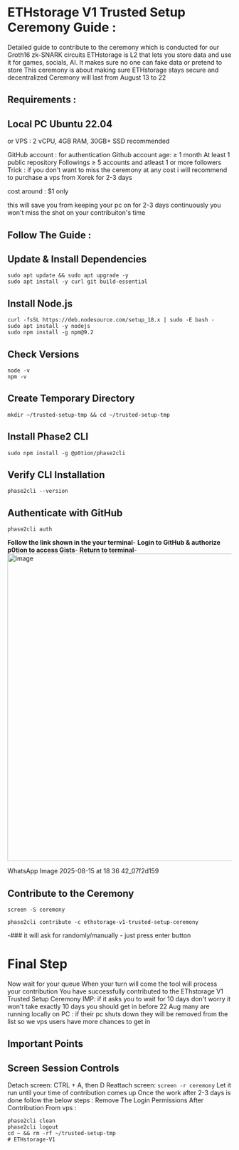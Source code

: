 # ETHstorage V1 Trusted Setup Ceremony Guide :
Detailed guide to contribute to the ceremony which is conducted for our Groth16 zk-SNARK circuits
ETHstorage is L2 that lets you store data and use it for games, socials, AI. It makes sure no one can fake data or pretend to store
This ceremony is about making sure ETHstorage stays secure and decentralized
Ceremony will last from August 13 to 22
## Requirements :
## **Local PC Ubuntu 22.04**

or VPS : 2 vCPU, 4GB RAM, 30GB+ SSD recommended

GitHub account : for authentication
Github account age: ≥ 1 month
At least 1 public repository
Followings ≥ 5 accounts and atleast 1 or more followers
Trick : if you don't want to miss the ceremony at any cost i will recommend to purchase a vps from Xorek for 2-3 days

cost around : $1 only

this will save you from keeping your pc on for 2-3 days continuously
you won't miss the shot on your contribuiton's time
## Follow The Guide :
## Update & Install Dependencies
```
sudo apt update && sudo apt upgrade -y
sudo apt install -y curl git build-essential
```
## Install Node.js
```
curl -fsSL https://deb.nodesource.com/setup_18.x | sudo -E bash -
sudo apt install -y nodejs
sudo npm install -g npm@9.2
```
## Check Versions
```
node -v
npm -v
```
## Create Temporary Directory
```
mkdir ~/trusted-setup-tmp && cd ~/trusted-setup-tmp
```

## Install Phase2 CLI
```
sudo npm install -g @p0tion/phase2cli
```
## Verify CLI Installation
```
phase2cli --version
```
## Authenticate with GitHub
```
phase2cli auth
```
**Follow the link shown in the your terminal**-
**Login to GitHub & authorize p0tion to access Gists**-
**Return to terminal**- <img width="1280" height="691" alt="image" src="https://github.com/user-attachments/assets/afb2b9a5-eae4-4f77-9631-ebbfc80c66ae" />

 WhatsApp Image 2025-08-15 at 18 36 42_07f2d159
## Contribute to the Ceremony
```
screen -S ceremony
```
```
phase2cli contribute -c ethstorage-v1-trusted-setup-ceremony
```
-### it will ask for randomly/manually - just press enter button
# Final Step
Now wait for your queue
When your turn will come the tool will process your contribution
You have successfully contributed to the EThstorage V1 Trusted Setup Ceremony
IMP: if it asks you to wait for 10 days don't worry it won't take exactly 10 days you should get in before 22 Aug
many are running locally on PC :
if their pc shuts down they will be removed from the list
so we vps users have more chances to get in
## **Important Points**
## Screen Session Controls
Detach screen: CTRL + A, then D
Reattach screen: `screen -r ceremony`
Let it run until your time of contribution comes up
Once the work after 2-3 days is done follow the below steps :
Remove The Login Permissions After Contribution From vps :
```
phase2cli clean
phase2cli logout
cd ~ && rm -rf ~/trusted-setup-tmp
# ETHstorage-V1
```
